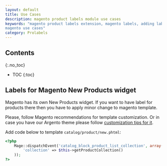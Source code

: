 ```yaml
---
layout: default
title: Use Cases
description: magento product labels module use cases
keywords: "magento product labels extension, magento labels, adding labels to
magento use cases"
category: Prolabels
---
```


## Contents
{:.no_toc}

* TOC
{:toc}

## Labels for Magento New Products widget

Magento has its own New Products widget. If you want to have label for
products there then you have to apply minor change to magento template.

Please, follow Magento recommendations for template customization. Or in case 
you have our Argento theme please follow [customization tips for it](/m1/argento/theme-customization/complex-changes/).

Add code below to template `catalog/product/new.phtml`:

```php
<?php
    Mage::dispatchEvent('catalog_block_product_list_collection', array(
        'collection' => $this->getProductCollection()
    ));
?>
```
